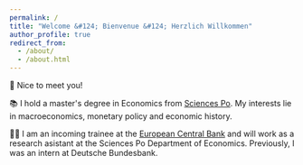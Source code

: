 ```yaml
---
permalink: /
title: "Welcome &#124; Bienvenue &#124; Herzlich Willkommen"
author_profile: true
redirect_from: 
  - /about/
  - /about.html
---
```


👋 Nice to meet you! 

📚 I hold a master's degree in Economics from [Sciences Po](https://www.sciencespo.fr/ecole-recherche/en/academics/masters/master-economics/). My interests lie in macroeconomics, monetary policy and economic history.

👨‍💻 I am an incoming trainee at the [European Central Bank](https://www.ecb.europa.eu/home/html/index.en.html) and will work as a research asistant at the Sciences Po Department of Economics. Previously, I was an intern at Deutsche Bundesbank.

